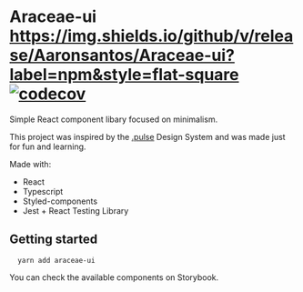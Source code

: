 # Araceae-ui https://img.shields.io/github/v/release/Aaronsantos/Araceae-ui?label=npm&style=flat-square [![codecov](https://codecov.io/gh/Aaronsantos/Araceae-ui/branch/master/graph/badge.svg)](https://codecov.io/gh/Aaronsantos/Araceae-ui)



Simple React component libary focused on minimalism.

This project was inspired by the [.pulse](https://pulse.heartbeat.ua/) Design System and was made just for fun and learning.

Made with:
  - React
  - Typescript
  - Styled-components
  - Jest + React Testing Library

## Getting started

```
  yarn add araceae-ui
```
You can check the available components on Storybook.
